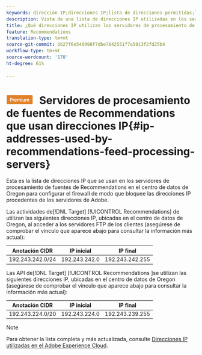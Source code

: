 ```yaml
---
keywords: dirección IP;direcciones IP;lista de direcciones permitidas;lista de permitidos;servidor de seguridad;registros;fuente;servidores;adobe marketing cloud;recomendaciones
description: Vista de una lista de direcciones IP utilizadas en los servidores de procesamiento de fuentes de Recommendations de Destinatario para ayudarle a configurar el servidor de seguridad de modo que permita las direcciones IP que se originan en los servidores de Adobe.
title: ¿Qué direcciones IP utilizan los servidores de procesamiento de fuentes de Recommendations?
feature: Recommendations
translation-type: tm+mt
source-git-commit: bb27f6e540998f7dbe7642551f7a5013f2fd25b4
workflow-type: tm+mt
source-wordcount: '178'
ht-degree: 61%

---
```



# ![PREMIUM](/help/assets/premium.png) Servidores de procesamiento de fuentes de Recommendations que usan direcciones IP{#ip-addresses-used-by-recommendations-feed-processing-servers}

Esta es la lista de direcciones IP que se usan en los servidores de procesamiento de fuentes de Recommendations en el centro de datos de Oregon para configurar el firewall de modo que bloquee las direcciones IP procedentes de los servidores de Adobe.

Las actividades de[!DNL Target] [!UICONTROL Recommendations] de utilizan las siguientes direcciones IP, ubicadas en el centro de datos de Oregon, al acceder a los servidores FTP de los clientes (asegúrese de comprobar el vínculo que aparece abajo para consultar la información más actual):

| Anotación CIDR | IP inicial | IP final |
|---|---|---|
| 192.243.242.0/24 | 192.243.242.0 | 192.243.242.255 |

Las API de[!DNL Target] [!UICONTROL Recommendations ]se utilizan las siguientes direcciones IP, ubicadas en el centro de datos de Oregon (asegúrese de comprobar el vínculo que aparece abajo para consultar la información más actual):

| Anotación CIDR | IP inicial | IP final |
|---|---|---|
| 192.243.224.0/20 | 192.243.224.0 | 192.243.239.255 |

>[!NOTE]
>
>Para obtener la lista completa y más actualizada, consulte [Direcciones IP utilizadas en el Adobe Experience Cloud](https://helpx.adobe.com/analytics/kb/adobe-ip-addresses.html).

